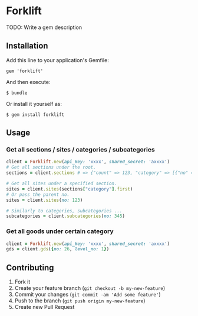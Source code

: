 # Forklift

TODO: Write a gem description

## Installation

Add this line to your application's Gemfile:

    gem 'forklift'

And then execute:

    $ bundle

Or install it yourself as:

    $ gem install forklift

## Usage

### Get all sections / sites / categories / subcategories


```ruby
client = Forklift.new(api_key: 'xxxx', shared_secret: 'axxxx')
# Get all sections under the root.
sections = client.sections # => {"count" => 123, "category" => [{"no" => 1, "level_no" => 1, ...}, {...}, ...]}

# Get all sites under a specified section.
sites = client.sites(sections["category"].first)
# Or pass the parent no.
sites = client.sites(no: 123)

# Similarly to categories, subcategories ...
subcategories = client.subcategories(no: 345)
```

### Get all goods under certain category

```ruby
client = Forklift.new(api_key: 'xxxx', shared_secret: 'axxxx')
gds = client.gds({no: 26, level_no: 1})
```

## Contributing

1. Fork it
2. Create your feature branch (`git checkout -b my-new-feature`)
3. Commit your changes (`git commit -am 'Add some feature'`)
4. Push to the branch (`git push origin my-new-feature`)
5. Create new Pull Request

